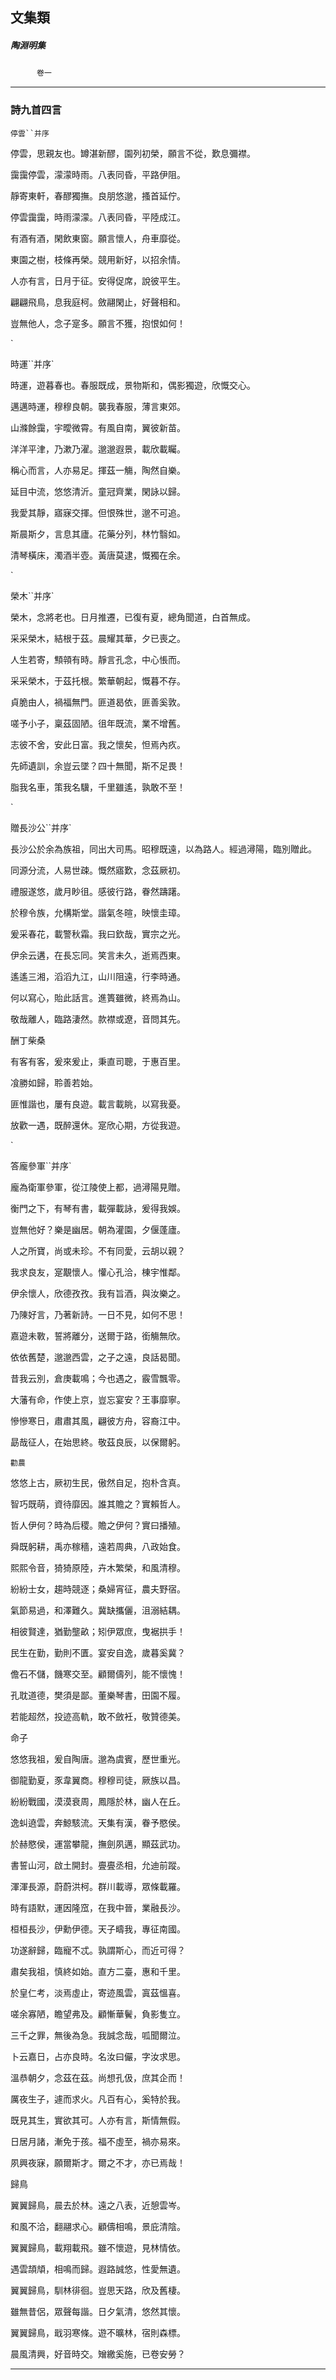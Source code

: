 

## 文集類

##### 陶淵明集
　　　`卷一`

* * *

### 詩九首四言

`停雲``并序`

停雲，思親友也。罇湛新醪，園列初榮，願言不從，歎息彌襟。

靄靄停雲，濛濛時雨。八表同昏，平路伊阻。

靜寄東軒，春醪獨撫。良朋悠邈，搔首延佇。

停雲靄靄，時雨濛濛。八表同昏，平陸成江。

有酒有酒，閑飲東窗。願言懷人，舟車靡從。

東園之樹，枝條再榮。競用新好，以招余情。

人亦有言，日月于征。安得促席，說彼平生。

翩翩飛鳥，息我庭柯。斂翮閑止，好聲相和。

豈無他人，念子寔多。願言不獲，抱恨如何！

`

時運``并序`

時運，遊暮春也。春服既成，景物斯和，偶影獨遊，欣慨交心。

邁邁時運，穆穆良朝。襲我春服，薄言東郊。

山滌餘靄，宇曖微霄。有風自南，翼彼新苗。

洋洋平津，乃漱乃濯。邈邈遐景，載欣載矚。

稱心而言，人亦易足。揮茲一觴，陶然自樂。

延目中流，悠悠清沂。童冠齊業，閑詠以歸。

我愛其靜，寤寐交揮。但恨殊世，邈不可追。

斯晨斯夕，言息其廬。花藥分列，林竹翳如。

清琴橫床，濁酒半壺。黃唐莫逮，慨獨在余。

`

榮木``并序`

榮木，念將老也。日月推遷，已復有夏，總角聞道，白首無成。

采采榮木，結根于茲。晨耀其華，夕已喪之。

人生若寄，顦顇有時。靜言孔念，中心悵而。

采采榮木，于茲托根。繁華朝起，慨暮不存。

貞脆由人，禍福無門。匪道曷依，匪善奚敦。

嗟予小子，稟茲固陋。徂年既流，業不增舊。

志彼不舍，安此日富。我之懷矣，怛焉內疚。

先師遺訓，余豈云墜？四十無聞，斯不足畏！

脂我名車，策我名驥，千里雖遙，孰敢不至！

`

贈長沙公``并序`

長沙公於余為族祖，同出大司馬。昭穆既遠，以為路人。經過潯陽，臨別贈此。

同源分流，人易世疎。慨然寤歎，念茲厥初。

禮服遂悠，歲月眇徂。感彼行路，眷然躊躇。

於穆令族，允構斯堂。諧氣冬暄，映懷圭璋。

爰采春花，載警秋霜。我曰欽哉，實宗之光。

伊余云遘，在長忘同。笑言未久，逝焉西東。

遙遙三湘，滔滔九江，山川阻遠，行李時通。

何以寫心，貽此話言。進簣雖微，終焉為山。

敬哉離人，臨路淒然。款襟或遼，音問其先。

酬丁柴桑

有客有客，爰來爰止，秉直司聰，于惠百里。

飡勝如歸，聆善若始。

匪惟諧也，屢有良遊。載言載眺，以寫我憂。

放歡一遇，既醉還休。寔欣心期，方從我遊。

`

答龐參軍``并序`

龐為衛軍參軍，從江陵使上都，過潯陽見贈。

衡門之下，有琴有書，載彈載詠，爰得我娛。

豈無他好？樂是幽居。朝為灌園，夕偃蓬廬。

人之所寶，尚或未珍。不有同愛，云胡以親？

我求良友，寔覯懷人。懽心孔洽，棟宇惟鄰。

伊余懷人，欣德孜孜。我有旨酒，與汝樂之。

乃陳好言，乃著新詩。一日不見，如何不思！

嘉遊未斁，誓將離分，送爾于路，銜觴無欣。

依依舊楚，邈邈西雲，之子之遠，良話曷聞。

昔我云別，倉庚載鳴；今也遇之，霰雪飄零。

大藩有命，作使上京，豈忘宴安？王事靡寧。

慘慘寒日，肅肅其風，翩彼方舟，容裔江中。

勗哉征人，在始思終。敬茲良辰，以保爾躬。

`勸農`

悠悠上古，厥初生民，傲然自足，抱朴含真。

智巧既萌，資待靡因。誰其贍之？實賴哲人。

哲人伊何？時為后稷。贍之伊何？實曰播殖。

舜既躬耕，禹亦稼穡，遠若周典，八政始食。

熙熙令音，猗猗原陸，卉木繁榮，和風清穆。

紛紛士女，趨時競逐；桑婦宵征，農夫野宿。

氣節易過，和澤難久。冀缺攜儷，沮溺結耦。

相彼賢達，猶勤壟畝；矧伊眾庶，曳裾拱手！

民生在勤，勤則不匱。宴安自逸，歲暮奚冀？

儋石不儲，饑寒交至。顧爾儔列，能不懷愧！

孔耽道德，樊須是鄙。董樂琴書，田園不履。

若能超然，投迹高軌，敢不斂衽，敬贊德美。

命子

悠悠我祖，爰自陶唐。邈為虞賓，歷世重光。

御龍勤夏，豕韋翼商。穆穆司徒，厥族以昌。

紛紛戰國，漠漠衰周，鳳隱於林，幽人在丘。

逸虯遶雲，奔鯨駭流。天集有漢，眷予愍侯。

於赫愍侯，運當攀龍，撫劍夙邁，顯茲武功。

書誓山河，啟土開封。亹亹丞相，允迪前蹤。

渾渾長源，蔚蔚洪柯。群川載導，眾條載羅。

時有語默，運因隆窊，在我中晉，業融長沙。

桓桓長沙，伊勳伊德。天子疇我，專征南國。

功遂辭歸，臨寵不忒。孰謂斯心，而近可得？

肅矣我祖，慎終如始。直方二臺，惠和千里。

於皇仁考，淡焉虛止，寄迹風雲，寘茲慍喜。

嗟余寡陋，瞻望弗及。顧慚華鬢，負影隻立。

三千之罪，無後為急。我誠念哉，呱聞爾泣。

卜云嘉日，占亦良時。名汝曰儼，字汝求思。

溫恭朝夕，念茲在茲。尚想孔伋，庶其企而！

厲夜生子，遽而求火。凡百有心，奚特於我。

既見其生，實欲其可。人亦有言，斯情無假。

日居月諸，漸免于孩。福不虛至，禍亦易來。

夙興夜寐，願爾斯才。爾之不才，亦已焉哉！

歸鳥

翼翼歸鳥，晨去於林。遠之八表，近憩雲岑。

和風不洽，翻翮求心。顧儔相鳴，景庇清陰。

翼翼歸鳥，載翔載飛。雖不懷遊，見林情依。

遇雲頡頏，相鳴而歸。遐路誠悠，性愛無遺。

翼翼歸鳥，馴林徘徊。豈思天路，欣及舊棲。

雖無昔侶，眾聲每諧。日夕氣清，悠然其懷。

翼翼歸鳥，戢羽寒條。遊不曠林，宿則森標。

晨風清興，好音時交。矰繳奚施，已卷安勞？

* * *

